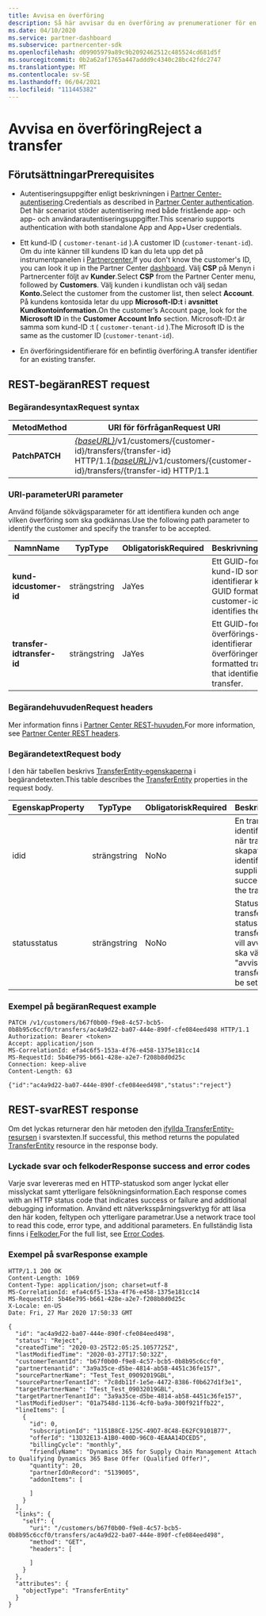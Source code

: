 ```yaml
---
title: Avvisa en överföring
description: Så här avvisar du en överföring av prenumerationer för en kund.
ms.date: 04/10/2020
ms.service: partner-dashboard
ms.subservice: partnercenter-sdk
ms.openlocfilehash: d09905979a89c9b2092462512c485524cd681d5f
ms.sourcegitcommit: 0b2a62af1765a447addd9c4340c28bc42fdc2747
ms.translationtype: MT
ms.contentlocale: sv-SE
ms.lasthandoff: 06/04/2021
ms.locfileid: "111445382"
---
```

# <a name="reject-a-transfer"></a><span data-ttu-id="997ad-103">Avvisa en överföring</span><span class="sxs-lookup"><span data-stu-id="997ad-103">Reject a transfer</span></span>

## <a name="prerequisites"></a><span data-ttu-id="997ad-104">Förutsättningar</span><span class="sxs-lookup"><span data-stu-id="997ad-104">Prerequisites</span></span>

- <span data-ttu-id="997ad-105">Autentiseringsuppgifter enligt beskrivningen i [Partner Center-autentisering](partner-center-authentication.md).</span><span class="sxs-lookup"><span data-stu-id="997ad-105">Credentials as described in [Partner Center authentication](partner-center-authentication.md).</span></span> <span data-ttu-id="997ad-106">Det här scenariot stöder autentisering med både fristående app- och app- och användarautentiseringsuppgifter.</span><span class="sxs-lookup"><span data-stu-id="997ad-106">This scenario supports authentication with both standalone App and App+User credentials.</span></span>

- <span data-ttu-id="997ad-107">Ett kund-ID ( `customer-tenant-id` ).</span><span class="sxs-lookup"><span data-stu-id="997ad-107">A customer ID (`customer-tenant-id`).</span></span> <span data-ttu-id="997ad-108">Om du inte känner till kundens ID kan du leta upp det på instrumentpanelen i [Partnercenter.](https://partner.microsoft.com/dashboard)</span><span class="sxs-lookup"><span data-stu-id="997ad-108">If you don't know the customer's ID, you can look it up in the Partner Center [dashboard](https://partner.microsoft.com/dashboard).</span></span> <span data-ttu-id="997ad-109">Välj **CSP** på Menyn i Partnercenter följt av **Kunder**.</span><span class="sxs-lookup"><span data-stu-id="997ad-109">Select **CSP** from the Partner Center menu, followed by **Customers**.</span></span> <span data-ttu-id="997ad-110">Välj kunden i kundlistan och välj sedan **Konto.**</span><span class="sxs-lookup"><span data-stu-id="997ad-110">Select the customer from the customer list, then select **Account**.</span></span> <span data-ttu-id="997ad-111">På kundens kontosida letar du upp **Microsoft-ID:t** i **avsnittet Kundkontoinformation.**</span><span class="sxs-lookup"><span data-stu-id="997ad-111">On the customer’s Account page, look for the **Microsoft ID** in the **Customer Account Info** section.</span></span> <span data-ttu-id="997ad-112">Microsoft-ID:t är samma som kund-ID :t ( `customer-tenant-id` ).</span><span class="sxs-lookup"><span data-stu-id="997ad-112">The Microsoft ID is the same as the customer ID  (`customer-tenant-id`).</span></span>

- <span data-ttu-id="997ad-113">En överföringsidentifierare för en befintlig överföring.</span><span class="sxs-lookup"><span data-stu-id="997ad-113">A transfer identifier for an existing transfer.</span></span>

## <a name="rest-request"></a><span data-ttu-id="997ad-114">REST-begäran</span><span class="sxs-lookup"><span data-stu-id="997ad-114">REST request</span></span>

### <a name="request-syntax"></a><span data-ttu-id="997ad-115">Begärandesyntax</span><span class="sxs-lookup"><span data-stu-id="997ad-115">Request syntax</span></span>

| <span data-ttu-id="997ad-116">Metod</span><span class="sxs-lookup"><span data-stu-id="997ad-116">Method</span></span>   | <span data-ttu-id="997ad-117">URI för förfrågan</span><span class="sxs-lookup"><span data-stu-id="997ad-117">Request URI</span></span>                                                                                                 |
|----------|-------------------------------------------------------------------------------------------------------------|
| <span data-ttu-id="997ad-118">**Patch**</span><span class="sxs-lookup"><span data-stu-id="997ad-118">**PATCH**</span></span> | <span data-ttu-id="997ad-119">[*{baseURL}*](partner-center-rest-urls.md)/v1/customers/{customer-id}/transfers/{transfer-id} HTTP/1.1</span><span class="sxs-lookup"><span data-stu-id="997ad-119">[*{baseURL}*](partner-center-rest-urls.md)/v1/customers/{customer-id}/transfers/{transfer-id} HTTP/1.1</span></span>                    |

### <a name="uri-parameter"></a><span data-ttu-id="997ad-120">URI-parameter</span><span class="sxs-lookup"><span data-stu-id="997ad-120">URI parameter</span></span>

<span data-ttu-id="997ad-121">Använd följande sökvägsparameter för att identifiera kunden och ange vilken överföring som ska godkännas.</span><span class="sxs-lookup"><span data-stu-id="997ad-121">Use the following path parameter to identify the customer and specify the transfer to be accepted.</span></span>

| <span data-ttu-id="997ad-122">Namn</span><span class="sxs-lookup"><span data-stu-id="997ad-122">Name</span></span>            | <span data-ttu-id="997ad-123">Typ</span><span class="sxs-lookup"><span data-stu-id="997ad-123">Type</span></span>     | <span data-ttu-id="997ad-124">Obligatorisk</span><span class="sxs-lookup"><span data-stu-id="997ad-124">Required</span></span> | <span data-ttu-id="997ad-125">Beskrivning</span><span class="sxs-lookup"><span data-stu-id="997ad-125">Description</span></span>                                                            |
|-----------------|----------|----------|------------------------------------------------------------------------|
| <span data-ttu-id="997ad-126">**kund-id**</span><span class="sxs-lookup"><span data-stu-id="997ad-126">**customer-id**</span></span> | <span data-ttu-id="997ad-127">sträng</span><span class="sxs-lookup"><span data-stu-id="997ad-127">string</span></span>   | <span data-ttu-id="997ad-128">Ja</span><span class="sxs-lookup"><span data-stu-id="997ad-128">Yes</span></span>      | <span data-ttu-id="997ad-129">Ett GUID-formaterat kund-ID som identifierar kunden.</span><span class="sxs-lookup"><span data-stu-id="997ad-129">A GUID formatted customer-id that identifies the customer.</span></span>             |
| <span data-ttu-id="997ad-130">**transfer-id**</span><span class="sxs-lookup"><span data-stu-id="997ad-130">**transfer-id**</span></span> | <span data-ttu-id="997ad-131">sträng</span><span class="sxs-lookup"><span data-stu-id="997ad-131">string</span></span>   | <span data-ttu-id="997ad-132">Ja</span><span class="sxs-lookup"><span data-stu-id="997ad-132">Yes</span></span>      | <span data-ttu-id="997ad-133">Ett GUID-formaterat överförings-ID som identifierar överföringen.</span><span class="sxs-lookup"><span data-stu-id="997ad-133">A GUID formatted transfer-id that identifies the transfer.</span></span>             |

### <a name="request-headers"></a><span data-ttu-id="997ad-134">Begärandehuvuden</span><span class="sxs-lookup"><span data-stu-id="997ad-134">Request headers</span></span>

<span data-ttu-id="997ad-135">Mer information finns i [Partner Center REST-huvuden.](headers.md)</span><span class="sxs-lookup"><span data-stu-id="997ad-135">For more information, see [Partner Center REST headers](headers.md).</span></span>

### <a name="request-body"></a><span data-ttu-id="997ad-136">Begärandetext</span><span class="sxs-lookup"><span data-stu-id="997ad-136">Request body</span></span>

<span data-ttu-id="997ad-137">I den här tabellen beskrivs [TransferEntity-egenskaperna](transfer-entity-resources.md) i begärandetexten.</span><span class="sxs-lookup"><span data-stu-id="997ad-137">This table describes the [TransferEntity](transfer-entity-resources.md) properties in the request body.</span></span>

| <span data-ttu-id="997ad-138">Egenskap</span><span class="sxs-lookup"><span data-stu-id="997ad-138">Property</span></span>              | <span data-ttu-id="997ad-139">Typ</span><span class="sxs-lookup"><span data-stu-id="997ad-139">Type</span></span>          | <span data-ttu-id="997ad-140">Obligatorisk</span><span class="sxs-lookup"><span data-stu-id="997ad-140">Required</span></span>  | <span data-ttu-id="997ad-141">Beskrivning</span><span class="sxs-lookup"><span data-stu-id="997ad-141">Description</span></span>                                                                                |
|-----------------------|---------------|-----------|--------------------------------------------------------------------------------------------|
| <span data-ttu-id="997ad-142">id</span><span class="sxs-lookup"><span data-stu-id="997ad-142">id</span></span>                    | <span data-ttu-id="997ad-143">sträng</span><span class="sxs-lookup"><span data-stu-id="997ad-143">string</span></span>        | <span data-ttu-id="997ad-144">No</span><span class="sxs-lookup"><span data-stu-id="997ad-144">No</span></span>    | <span data-ttu-id="997ad-145">En transferEntity-identifierare som anges när transferEntity har skapats.</span><span class="sxs-lookup"><span data-stu-id="997ad-145">A transferEntity identifier that is supplied upon successful creation of the transferEntity.</span></span>                               |
| <span data-ttu-id="997ad-146">status</span><span class="sxs-lookup"><span data-stu-id="997ad-146">status</span></span>                | <span data-ttu-id="997ad-147">sträng</span><span class="sxs-lookup"><span data-stu-id="997ad-147">string</span></span>        | <span data-ttu-id="997ad-148">No</span><span class="sxs-lookup"><span data-stu-id="997ad-148">No</span></span>    | <span data-ttu-id="997ad-149">Status för transferEntity.</span><span class="sxs-lookup"><span data-stu-id="997ad-149">The status of the transferEntity.</span></span> <span data-ttu-id="997ad-150">Om du vill avvisa en överföring ska värdet anges som "avvisa"</span><span class="sxs-lookup"><span data-stu-id="997ad-150">To reject a transfer, the value is to be set as "reject"</span></span>|

### <a name="request-example"></a><span data-ttu-id="997ad-151">Exempel på begäran</span><span class="sxs-lookup"><span data-stu-id="997ad-151">Request example</span></span>

```http
PATCH /v1/customers/b67f0b00-f9e8-4c57-bcb5-0b8b95c6ccf0/transfers/ac4a9d22-ba07-444e-890f-cfe084eed498 HTTP/1.1
Authorization: Bearer <token>
Accept: application/json
MS-CorrelationId: efa4c6f5-153a-4f76-e458-1375e181cc14
MS-RequestId: 5b46e795-b661-428e-a2e7-f208b8d0d25c
Connection: keep-alive
Content-Length: 63

{"id":"ac4a9d22-ba07-444e-890f-cfe084eed498","status":"reject"}

```

## <a name="rest-response"></a><span data-ttu-id="997ad-152">REST-svar</span><span class="sxs-lookup"><span data-stu-id="997ad-152">REST response</span></span>

<span data-ttu-id="997ad-153">Om det lyckas returnerar den här metoden den [ifyllda TransferEntity-resursen](transfer-entity-resources.md) i svarstexten.</span><span class="sxs-lookup"><span data-stu-id="997ad-153">If successful, this method returns the populated [TransferEntity](transfer-entity-resources.md) resource in the response body.</span></span>

### <a name="response-success-and-error-codes"></a><span data-ttu-id="997ad-154">Lyckade svar och felkoder</span><span class="sxs-lookup"><span data-stu-id="997ad-154">Response success and error codes</span></span>

<span data-ttu-id="997ad-155">Varje svar levereras med en HTTP-statuskod som anger lyckat eller misslyckat samt ytterligare felsökningsinformation.</span><span class="sxs-lookup"><span data-stu-id="997ad-155">Each response comes with an HTTP status code that indicates success or failure and additional debugging information.</span></span> <span data-ttu-id="997ad-156">Använd ett nätverksspårningsverktyg för att läsa den här koden, feltypen och ytterligare parametrar.</span><span class="sxs-lookup"><span data-stu-id="997ad-156">Use a network trace tool to read this code, error type, and additional parameters.</span></span> <span data-ttu-id="997ad-157">En fullständig lista finns i [Felkoder.](error-codes.md)</span><span class="sxs-lookup"><span data-stu-id="997ad-157">For the full list, see [Error Codes](error-codes.md).</span></span>

### <a name="response-example"></a><span data-ttu-id="997ad-158">Exempel på svar</span><span class="sxs-lookup"><span data-stu-id="997ad-158">Response example</span></span>

```http
HTTP/1.1 200 OK
Content-Length: 1069
Content-Type: application/json; charset=utf-8
MS-CorrelationId: efa4c6f5-153a-4f76-e458-1375e181cc14
MS-RequestId: 5b46e795-b661-428e-a2e7-f208b8d0d25c
X-Locale: en-US
Date: Fri, 27 Mar 2020 17:50:33 GMT

{
  "id": "ac4a9d22-ba07-444e-890f-cfe084eed498",
  "status": "Reject",
  "createdTime": "2020-03-25T22:05:25.1057725Z",
  "lastModifiedTime": "2020-03-27T17:50:32Z",
  "customerTenantId": "b67f0b00-f9e8-4c57-bcb5-0b8b95c6ccf0",
  "partnertenantid": "3a9a35ce-d5be-4814-ab58-4451c36fe157",
  "sourcePartnerName": "Test_Test_09092019GBL",
  "sourcePartnerTenantId": "7c8db11f-1e5e-4472-8386-f0b627d1f3e1",
  "targetPartnerName": "Test_Test_09032019GBL",
  "targetPartnerTenantId": "3a9a35ce-d5be-4814-ab58-4451c36fe157",
  "lastModifiedUser": "01a7548d-1136-4cf0-ba9a-300f921ffb22",
  "lineItems": [
    {
      "id": 0,
      "subscriptionId": "1151B8CE-125C-49D7-8C48-E62FC9101B77",
      "offerId": "13D32E13-A1B0-400D-96C0-4EAAA14DCED5",
      "billingCycle": "monthly",
      "friendlyName": "Dynamics 365 for Supply Chain Management Attach to Qualifying Dynamics 365 Base Offer (Qualified Offer)",
      "quantity": 20,
      "partnerIdOnRecord": "5139005",
      "addonItems": [

      ]
    }
  ],
  "links": {
    "self": {
      "uri": "/customers/b67f0b00-f9e8-4c57-bcb5-0b8b95c6ccf0/transfers/ac4a9d22-ba07-444e-890f-cfe084eed498",
      "method": "GET",
      "headers": [

      ]
    }
  },
  "attributes": {
    "objectType": "TransferEntity"
  }
}
```
